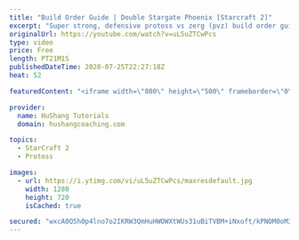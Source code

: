 ```yaml
---
title: "Build Order Guide | Double Stargate Phoenix [Starcraft 2]"
excerpt: "Super strong, defensive protoss vs zerg (pvz) build order guide. This opening is going to give you incredible map control over zerg in the mid-game, letting you scout exactly what is coming your way and making it easy to feel in control of the game. This build also completely owns mutalisk transitions"
originalUrl: https://youtube.com/watch?v=uL5uZTCwPcs
type: video
price: Free
length: PT21M1S
publishedDateTime: 2020-07-25T22:27:18Z
heat: 52

featuredContent: "<iframe width=\"800\" height=\"500\" frameborder=\"0\" src=\"https://www.youtube.com/embed/uL5uZTCwPcs\" allow=\"accelerometer; autoplay; encrypted-media; gyroscope; picture-in-picture\" allowfullscreen></iframe>"

provider:
  name: HuShang Tutorials
  domain: hushangcoaching.com

topics:
  - StarCraft 2
  - Protoss

images:
  - url: https://i.ytimg.com/vi/uL5uZTCwPcs/maxresdefault.jpg
    width: 1280
    height: 720
    isCached: true

secured: "wxcA0Q5h0p4lno7o2IKRW3QmHuHWOWXtWUs31uBiTVBM+iNxoft/kPNOM0oM3WpWKOYQGULkWBEfOF1KpoZLOZ5OdVwVMzb/P5/6pXvVJ+jmF53Cc6rnfUsBKLolrW9smvvLdJnakXjtw8kp6JPDVcriv5Hz8OW8M5mRSR79zBWCXdNdi4c1boAijNSfNPyXdmvqU9gLN0SHUg1D9Gy/UuEenGl/akB0WB29UINEvwmvfGykTcw1Pcx2etWyxrRfgWZs1aMTf50GLtsXxCu2rHeFjjh9lec9l4Z2mY/OLR54yhhxLpf+mkDaYZ9MV2sGr3fr4R78ewiUeB8uKahRYlzcC+zrvVOz99G7ODj/BylhDClECWGBkPD/J3rAP0O8TxoDAcGVQFbVYlrW7bpjYyuQFMjFdLJ4alcdpOwQmvo=;OLyzLN6FwAG+ipyJzRDspg=="
---
```


